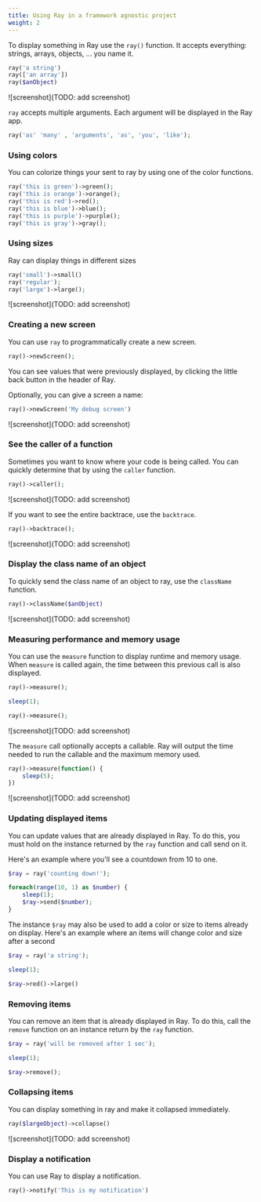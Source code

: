```yaml
---
title: Using Ray in a framework agnostic project
weight: 2
---
```


To display something in Ray use the `ray()` function. It accepts everything: strings, arrays, objects, ... you name it.

```php
ray('a string')
ray(['an array'])
ray($anObject)
```

![screenshot](TODO: add screenshot)

`ray` accepts multiple arguments. Each argument will be displayed in the Ray app.

```php
ray('as' 'many' , 'arguments', 'as', 'you', 'like');
```

### Using colors

You can colorize things your sent to ray by using one of the color functions. 

```php
ray('this is green')->green();
ray('this is orange')->orange();
ray('this is red')->red();
ray('this is blue')->blue();
ray('this is purple')->purple();
ray('this is gray')->gray();
```

### Using sizes

Ray can display things in different sizes

```php
ray('small')->small()
ray('regular');
ray('large')->large();
```

![screenshot](TODO: add screenshot)

### Creating a new screen

You can use `ray` to programmatically create a new screen.

```php
ray()->newScreen(); 
```

You can see values that were previously displayed, by clicking the little back button in the header of Ray.

Optionally, you can give a screen a name:

```php
ray()->newScreen('My debug screen')
```

![screenshot](TODO: add screenshot)

### See the caller of a function

Sometimes you want to know where your code is being called. You can quickly determine that by using the `caller` function.

```php
ray()->caller();
```

![screenshot](TODO: add screenshot)

If you want to see the entire backtrace, use the `backtrace`.

```php
ray()->backtrace();
```

![screenshot](TODO: add screenshot)

### Display the class name of an object

To quickly send the class name of an object to ray, use the `className` function.

```php
ray()->className($anObject)
```

![screenshot](TODO: add screenshot)

### Measuring performance and memory usage

You can use the `measure` function to display runtime and memory usage. When `measure` is called again, the time between this previous call is also displayed.

```php
ray()->measure();

sleep(1);

ray()->measure();
```

![screenshot](TODO: add screenshot)


The `measure` call optionally accepts a callable. Ray will output the time needed to run the callable and the maximum memory used.

```php
ray()->measure(function() {
    sleep(5);
})
```

![screenshot](TODO: add screenshot)

### Updating displayed items

You can update values that are already displayed in Ray. To do this, you must hold on the instance returned by the `ray` function and call send on it.

Here's an example where you'll see a countdown from 10 to one.

```php
$ray = ray('counting down!');

foreach(range(10, 1) as $number) {
    sleep(1);
    $ray->send($number);
}
```

The instance `$ray` may also be used to add a color or size to items already on display. Here's an example where an items will change color and size after a second

```php
$ray = ray('a string');

sleep(1);

$ray->red()->large()
```

### Removing items

You can remove an item that is already displayed in Ray. To do this, call the `remove` function on an instance return by the `ray` function.

```php
$ray = ray('will be removed after 1 sec');

sleep(1);

$ray->remove();
```

### Collapsing items

You can display something in ray and make it collapsed immediately.

```php
ray($largeObject)->collapse()
```

![screenshot](TODO: add screenshot)

### Display a notification

You can use Ray to display a notification.

```php
ray()->notify('This is my notification')
```
